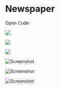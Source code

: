 # Newspaper
Open Code

![](http://i.imgur.com/OUkLi.gif)

![](http://i.imgur.com/Ssfp7.gif)

![](http://i.imgur.com/60bts.gif)

![Screenshot](https://lh3.googleusercontent.com/rEN1WU9UQBjgqXeHDXxYK158CE53ZdWkOk3mDcjP5Ef6_2WN7QnJOHrzjgPyJJkyOw=w3384-h1604-rw)

![Screenshot](https://lh3.googleusercontent.com/wdoKMN39C75SzwOK9mJ08Bathd5ZhO9bfurvEHUmty366mC7ebjJsNrXNwQmE_uen4o=w3384-h1604-rw)

![Screenshot](https://lh3.googleusercontent.com/wAFMQbhWZQJ7CTZUDY5OqBb2i1LPDlGooH4wp4LlXMkvSR9CAaPIcAqrSdAOKwHhHOg=w3384-h1604-rw)
